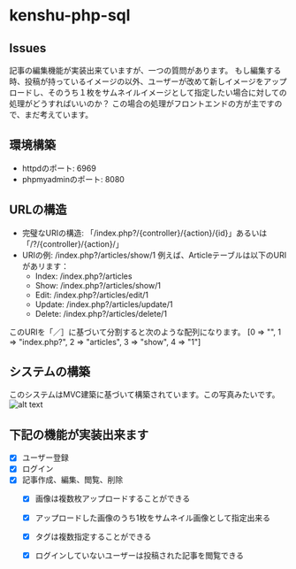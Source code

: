 # kenshu-php-sql
## Issues
記事の編集機能が実装出来ていますが、一つの質問があります。
もし編集する時、投稿が持っているイメージの以外、ユーザーが改めて新しイメージをアップロードし、そのうち１枚をサムネイルイメージとして指定したい場合に対しての処理がどうすればいいのか？
この場合の処理がフロントエンドの方が主ですので、まだ考えています。
## 環境構築

- httpdのポート: 6969
- phpmyadminのポート: 8080

## URLの構造

- 完璧なURIの構造: 「/index.php?/{controller}/{action}/{id}」あるいは「/?/{controller}/{action}/」
- URIの例: /index.php?/articles/show/1
例えば、Articleテーブルは以下のURIがあリます：
    - Index: /index.php?/articles
    - Show: /index.php?/articles/show/1
    - Edit: /index.php?/articles/edit/1
    - Update: /index.php?/articles/update/1
    - Delete: /index.php?/articles/delete/1

このURIを「／］に基づいて分割すると次のような配列になります。
[0 => "", 1 => "index.php?", 2 => "articles", 3 => "show", 4 => "1"]

## システムの構築
このシステムはMVC建築に基づいて構築されています。この写真みたいです。
![alt text](https://viblo.asia/uploads/010d0558-8f86-471f-898f-da3344e2849a.png)

## 下記の機能が実装出来ます
- [x] ユーザー登録
- [x] ログイン
- [x] 記事作成、編集、閲覧、削除
    - [x] 画像は複数枚アップロードすることができる
    - [x] アップロードした画像のうち1枚をサムネイル画像として指定出来る
    - [x] タグは複数指定することができる
    - [x] ログインしていないユーザーは投稿された記事を閲覧できる
   


